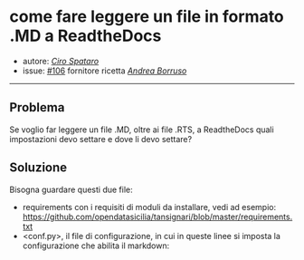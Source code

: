# come fare leggere un file in formato .MD a ReadtheDocs

* autore: _[Ciro Spataro](https://twitter.com/cirospat)_
* issue: [#106](https://github.com/opendatasicilia/tansignari/issues/106) fornitore ricetta _[Andrea Borruso](https://twitter.com/aborruso?lang=it)_

---

## Problema

Se voglio far leggere un file .MD, oltre ai file .RTS, a ReadtheDocs quali impostazioni devo settare e dove li devo settare?

## Soluzione

Bisogna guardare questi due file:

- requirements con i requisiti di moduli da installare, vedi ad esempio: https://github.com/opendatasicilia/tansignari/blob/master/requirements.txt
- <conf.py>, il file di configurazione, in cui in queste linee si imposta la configurazione che abilita il markdown:
